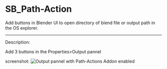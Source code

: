 # SB_Path-Action
Add buttons in Blender UI to open directory of blend file or output path in the OS explorer.

--------
Description:

Add 3 buttons in the Properties>Output pannel

screenshot:
![Output pannel with Path-Actions Addon enabled](http://www.samuelbernou.fr/imgs/git/Addon_PathAction_screen_output-tab.PNG)